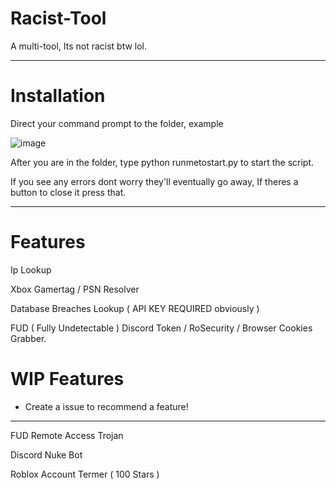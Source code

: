 # Racist-Tool
A multi-tool, Its not racist btw lol.
_____________________________________
# Installation

Direct your command prompt to the folder, example

![image](https://github.com/user-attachments/assets/8de6dee2-45cd-4cb4-8d53-b6f0c17204ab)

After you are in the folder, type python runmetostart.py to start the script.

If you see any errors dont worry they'll eventually go away, If theres a button to close it press that.

_____________________________________

# Features 

Ip Lookup

Xbox Gamertag / PSN Resolver

Database Breaches Lookup ( API KEY REQUIRED obviously )

FUD ( Fully Undetectable ) Discord Token / RoSecurity / Browser Cookies Grabber.

# WIP Features
* Create a issue to recommend a feature! 
_____________________________________

FUD Remote Access Trojan

Discord Nuke Bot

Roblox Account Termer ( 100 Stars )











